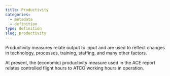 ```yaml
---
title: Productivity
categories:
  - metadata
  - definition
type: definition
slug: productivity
---
```


Productivity measures relate output to input and are used to reflect changes in technology, processes, training, staffing, and many other factors. 

At present, the (economic) productivity measure used in the ACE report relates controlled flight hours to ATCO working hours in operation.
